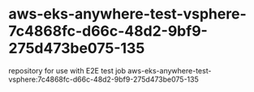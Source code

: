 # aws-eks-anywhere-test-vsphere-7c4868fc-d66c-48d2-9bf9-275d473be075-135
repository for use with E2E test job aws-eks-anywhere-test-vsphere:7c4868fc-d66c-48d2-9bf9-275d473be075-135
